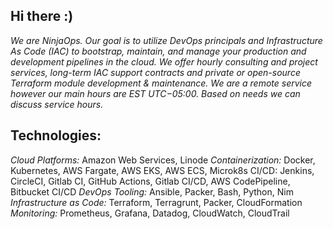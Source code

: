 ## **Hi there :)**

*We are NinjaOps. Our goal is to utilize DevOps principals and Infrastructure As Code (IAC) to bootstrap, maintain, and manage your production and development pipelines in the cloud. We offer hourly consulting and project services, long-term IAC support contracts and private or open-source Terraform module development & maintenance. We are a remote service however our main hours are EST	UTC−05:00. Based on needs we can discuss service hours.*

## Technologies:

*Cloud Platforms:* Amazon Web Services, Linode
*Containerization:* Docker, Kubernetes, AWS Fargate, AWS EKS, AWS ECS, Microk8s
CI/CD: Jenkins, CircleCI, Gitlab CI, GitHub Actions, Gitlab CI/CD, AWS CodePipeline, Bitbucket CI/CD
*DevOps Tooling:* Ansible, Packer, Bash, Python, Nim
*Infrastructure as Code:* Terraform, Terragrunt, Packer, CloudFormation
*Monitoring:* Prometheus, Grafana, Datadog, CloudWatch, CloudTrail
